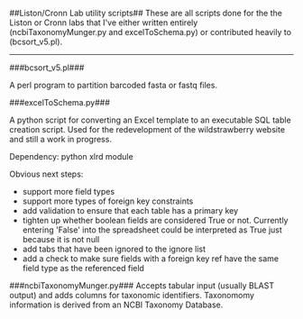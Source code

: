 ##Liston/Cronn Lab utility scripts##
These are all scripts done for the the Liston or Cronn labs that I've either written entirely (ncbiTaxonomyMunger.py and excelToSchema.py) or contributed heavily to (bcsort_v5.pl).

---------------------------------------

###bcsort_v5.pl###

A perl program to partition barcoded fasta or fastq files.  


###excelToSchema.py###

A python script for converting an Excel template to an executable SQL table creation script.  Used for the redevelopment of the wildstrawberry website and still a work in progress.  

Dependency:  python xlrd module

Obvious next steps:
* support more field types
* support more types of foreign key constraints
* add validation to ensure that each table has a primary key
* tighten up whether boolean fields are considered True or not.  Currently entering 'False' into the spreadsheet could be interpreted as True just because it is not null
* add tabs that have been ignored to the ignore list
* add a check to make sure fields with a foreign key ref have the same field type as the referenced field


###ncbiTaxonomyMunger.py###
Accepts tabular input (usually BLAST output) and adds columns for taxonomic identifiers.  Taxonomomy information is derived from an NCBI Taxonomy Database.
